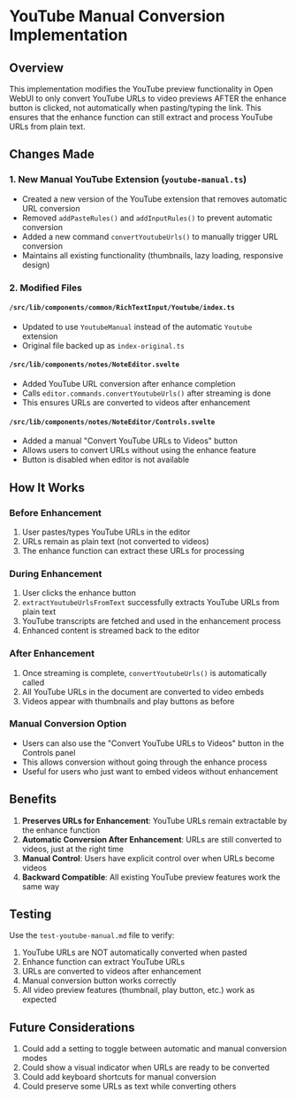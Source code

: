 # YouTube Manual Conversion Implementation

## Overview
This implementation modifies the YouTube preview functionality in Open WebUI to only convert YouTube URLs to video previews AFTER the enhance button is clicked, not automatically when pasting/typing the link. This ensures that the enhance function can still extract and process YouTube URLs from plain text.

## Changes Made

### 1. New Manual YouTube Extension (`youtube-manual.ts`)
- Created a new version of the YouTube extension that removes automatic URL conversion
- Removed `addPasteRules()` and `addInputRules()` to prevent automatic conversion
- Added a new command `convertYoutubeUrls()` to manually trigger URL conversion
- Maintains all existing functionality (thumbnails, lazy loading, responsive design)

### 2. Modified Files

#### `/src/lib/components/common/RichTextInput/Youtube/index.ts`
- Updated to use `YoutubeManual` instead of the automatic `Youtube` extension
- Original file backed up as `index-original.ts`

#### `/src/lib/components/notes/NoteEditor.svelte`
- Added YouTube URL conversion after enhance completion
- Calls `editor.commands.convertYoutubeUrls()` after streaming is done
- This ensures URLs are converted to videos after enhancement

#### `/src/lib/components/notes/NoteEditor/Controls.svelte`
- Added a manual "Convert YouTube URLs to Videos" button
- Allows users to convert URLs without using the enhance feature
- Button is disabled when editor is not available

## How It Works

### Before Enhancement
1. User pastes/types YouTube URLs in the editor
2. URLs remain as plain text (not converted to videos)
3. The enhance function can extract these URLs for processing

### During Enhancement
1. User clicks the enhance button
2. `extractYoutubeUrlsFromText` successfully extracts YouTube URLs from plain text
3. YouTube transcripts are fetched and used in the enhancement process
4. Enhanced content is streamed back to the editor

### After Enhancement
1. Once streaming is complete, `convertYoutubeUrls()` is automatically called
2. All YouTube URLs in the document are converted to video embeds
3. Videos appear with thumbnails and play buttons as before

### Manual Conversion Option
- Users can also use the "Convert YouTube URLs to Videos" button in the Controls panel
- This allows conversion without going through the enhance process
- Useful for users who just want to embed videos without enhancement

## Benefits
1. **Preserves URLs for Enhancement**: YouTube URLs remain extractable by the enhance function
2. **Automatic Conversion After Enhancement**: URLs are still converted to videos, just at the right time
3. **Manual Control**: Users have explicit control over when URLs become videos
4. **Backward Compatible**: All existing YouTube preview features work the same way

## Testing
Use the `test-youtube-manual.md` file to verify:
1. YouTube URLs are NOT automatically converted when pasted
2. Enhance function can extract YouTube URLs
3. URLs are converted to videos after enhancement
4. Manual conversion button works correctly
5. All video preview features (thumbnail, play button, etc.) work as expected

## Future Considerations
1. Could add a setting to toggle between automatic and manual conversion modes
2. Could show a visual indicator when URLs are ready to be converted
3. Could add keyboard shortcuts for manual conversion
4. Could preserve some URLs as text while converting others